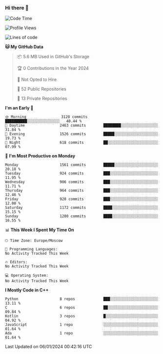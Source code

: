 ### Hi there 👋

<!--
**SemenMartynov/SemenMartynov** is a ✨ _special_ ✨ repository because its `README.md` (this file) appears on your GitHub profile.

Here are some ideas to get you started:

- 🔭 I’m currently working on ...
- 🌱 I’m currently learning ...
- 👯 I’m looking to collaborate on ...
- 🤔 I’m looking for help with ...
- 💬 Ask me about ...
- 📫 How to reach me: ...
- 😄 Pronouns: ...
- ⚡ Fun fact: ...
-->

<!--START_SECTION:waka-->
![Code Time](http://img.shields.io/badge/Code%20Time-0%20secs-blue)

![Profile Views](http://img.shields.io/badge/Profile%20Views-1-blue)

![Lines of code](https://img.shields.io/badge/From%20Hello%20World%20I%27ve%20Written-6.8%20million%20lines%20of%20code-blue)

**🐱 My GitHub Data** 

> 📦 5.6 MB Used in GitHub's Storage 
 > 
> 🏆 0 Contributions in the Year 2024
 > 
> 🚫 Not Opted to Hire
 > 
> 📜 52 Public Repositories 
 > 
> 🔑 13 Private Repositories 
 > 
**I'm an Early 🐤** 

```text
🌞 Morning                3128 commits        ██████████░░░░░░░░░░░░░░░   40.44 % 
🌆 Daytime                2463 commits        ████████░░░░░░░░░░░░░░░░░   31.84 % 
🌃 Evening                1526 commits        █████░░░░░░░░░░░░░░░░░░░░   19.73 % 
🌙 Night                  618 commits         ██░░░░░░░░░░░░░░░░░░░░░░░   07.99 % 
```
📅 **I'm Most Productive on Monday** 

```text
Monday                   1561 commits        █████░░░░░░░░░░░░░░░░░░░░   20.18 % 
Tuesday                  924 commits         ███░░░░░░░░░░░░░░░░░░░░░░   11.95 % 
Wednesday                906 commits         ███░░░░░░░░░░░░░░░░░░░░░░   11.71 % 
Thursday                 964 commits         ███░░░░░░░░░░░░░░░░░░░░░░   12.46 % 
Friday                   928 commits         ███░░░░░░░░░░░░░░░░░░░░░░   12.00 % 
Saturday                 1172 commits        ████░░░░░░░░░░░░░░░░░░░░░   15.15 % 
Sunday                   1280 commits        ████░░░░░░░░░░░░░░░░░░░░░   16.55 % 
```


📊 **This Week I Spent My Time On** 

```text
🕑︎ Time Zone: Europe/Moscow

💬 Programming Languages: 
No Activity Tracked This Week

🔥 Editors: 
No Activity Tracked This Week

💻 Operating System: 
No Activity Tracked This Week
```

**I Mostly Code in C++** 

```text
Python                   8 repos             ███░░░░░░░░░░░░░░░░░░░░░░   13.11 % 
C                        6 repos             ██░░░░░░░░░░░░░░░░░░░░░░░   09.84 % 
Kotlin                   3 repos             █░░░░░░░░░░░░░░░░░░░░░░░░   04.92 % 
JavaScript               1 repo              ░░░░░░░░░░░░░░░░░░░░░░░░░   01.64 % 
Ada                      1 repo              ░░░░░░░░░░░░░░░░░░░░░░░░░   01.64 % 
```




 Last Updated on 06/01/2024 00:42:16 UTC
<!--END_SECTION:waka-->